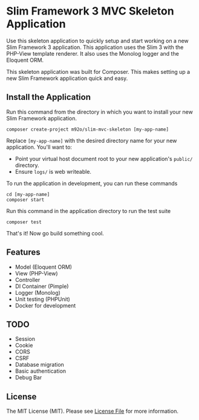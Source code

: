 # Slim Framework 3 MVC Skeleton Application

Use this skeleton application to quickly setup and start working on a new Slim Framework 3 application. This application uses the Slim 3 with the PHP-View template renderer. It also uses the Monolog logger and the Eloquent ORM.

This skeleton application was built for Composer. This makes setting up a new Slim Framework application quick and easy.

## Install the Application

Run this command from the directory in which you want to install your new Slim Framework application.

    composer create-project m92o/slim-mvc-skeleton [my-app-name]

Replace `[my-app-name]` with the desired directory name for your new application. You'll want to:

* Point your virtual host document root to your new application's `public/` directory.
* Ensure `logs/` is web writeable.

To run the application in development, you can run these commands

	cd [my-app-name]
	composer start

Run this command in the application directory to run the test suite

	composer test

That's it! Now go build something cool.

## Features

* Model (Eloquent ORM)
* View (PHP-View)
* Controller
* DI Container (Pimple)
* Logger (Monolog)
* Unit testing (PHPUnit)
* Docker for development

## TODO

* Session
* Cookie
* CORS
* CSRF
* Database migration
* Basic authentication
* Debug Bar

## License

The MIT License (MIT).
Please see [License File](LICENSE) for more information.